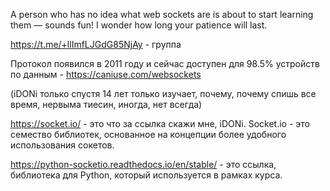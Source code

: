 A person who has no idea what web sockets are is about to start learning them — sounds fun! I wonder how long your patience will last.

https://t.me/+llImfLJGdG85NjAy - группа

Протокол появился в 2011 году и сейчас доступен для 98.5% устройств по данным - https://caniuse.com/websockets 

(iDONi только спустя 14 лет только изучает, почему, почему спишь все время, нервыма тиесин, иногда, нет всегда)

https://socket.io/ - это что за ссылка скажи мне, iDONi. Socket.io - это семество библиотек, основанное на концепции более удобного использования сокетов.

https://python-socketio.readthedocs.io/en/stable/ - это ссылка, библиотека для Python, который используется в рамках курса.
